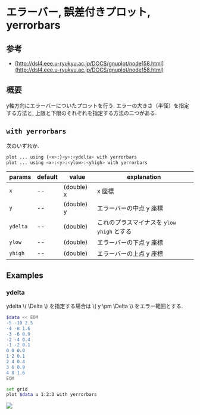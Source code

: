 # エラーバー, 誤差付きプロット, yerrorbars

## 参考

- [http://dsl4.eee.u-ryukyu.ac.jp/DOCS/gnuplot/node158.html](http://dsl4.eee.u-ryukyu.ac.jp/DOCS/gnuplot/node158.html)

## 概要

y軸方向にエラーバーについたプロットを行う.
エラーの大きさ（半径）を指定する方法と, 上限と下限のそれぞれを指定する方法の二つがある.

## `with yerrorbars`

次のいずれか.

```bash
plot ... using {<x>:}<y>:<ydelta> with yerrorbars
plot ... using <x>:<y>:<ylow>:<yhigh> with yerrorbars
```

| params   | default | value      | explanation                                  |
|----------|---------|------------|----------------------------------------------|
| `x`      | --      | (double) x | x 座標                                       |
| `y`      | --      | (double) y | エラーバーの中点 y 座標                      |
| `ydelta` | --      | (double)   | これのプラスマイナスを `ylow` `yhigh` とする |
| `ylow`   | --      | (double)   | エラーバーの下点 y 座標                      |
| `yhigh`  | --      | (double)   | エラーバーの上点 y 座標                      |

## Examples

### ydelta

ydelta \\( \Delta \\) を指定する場合は \\( y \pm \Delta \\) をエラー範囲とする.

```bash
$data << EOM
-5 -10 2.5
-4 -8 1.6
-3 -6 0.9
-2 -4 0.4
-1 -2 0.1
0 0 0.0
1 2 0.1
2 4 0.4
3 6 0.9
4 8 1.6
EOM

set grid
plot $data u 1:2:3 with yerrorbars
```

![](https://i.imgur.com/3S0qvEb.png)
